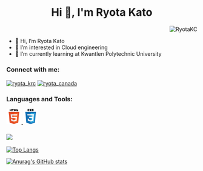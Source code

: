 <h1 align="center">Hi 👋, I'm Ryota Kato</h1>
<p align="right"> <img src="https://komarev.com/ghpvc/?username=RyotaKC&label=Profile%20views&color=0e75b6&style=flat" alt="RyotaKC" /> </p>


<!--
**RyotaKC/RyotaKC** is a ✨ _special_ ✨ repository because its `README.md` (this file) appears on your GitHub profile.-->


- 👋 Hi, I’m Ryota Kato
- 👀 I’m interested in Cloud engineering
- 🌱 I’m currently learning at Kwantlen Polytechnic University

<h3 align="left">Connect with me:</h3>
<a href="https://instagram.com/ryota_krc" target="blank"><img align="center" src="https://cdn.jsdelivr.net/npm/simple-icons@7.14.0/icons/instagram.svg" alt="ryota_krc" height="30" width="40" /></a>
<a href="https://twitter.com/ryota_canada" target="blank"><img align="center" src="https://cdn.jsdelivr.net/npm/simple-icons@7.14.0/icons/twitter.svg" alt="ryota_canada" height="30" width="40" /></a>
<h3 align="left"></h3>

<h3 align="left">Languages and Tools:</h3>
<a href="https://www.w3.org/html/" target="_blank"> <img src="https://raw.githubusercontent.com/devicons/devicon/master/icons/html5/html5-original-wordmark.svg" alt="html5" width="40" height="40"/> </a> <a href="https://www.w3schools.com/css/" target="_blank"> <img src="https://raw.githubusercontent.com/devicons/devicon/master/icons/css3/css3-original-wordmark.svg" alt="css3" width="40" height="40"/> </a>
<h3 align="left"></h3>

<!---
RyotaKC/RyotaKC is a ✨ special ✨ repository because its `README.md` (this file) appears on your GitHub profile.
You can click the Preview link to take a look at your changes.
--->

![](https://github-profile-summary-cards.vercel.app/api/cards/profile-details?username=RyotaKC&theme=github_dark)

[![Top Langs](https://github-readme-stats.vercel.app/api/top-langs/?username=RyotaKC&layout=compact&theme=algolia)](https://github.com/anuraghazra/github-readme-stats)

[![Anurag's GitHub stats](https://github-readme-stats.vercel.app/api?username=RyotaKC&theme=algolia&show_icons=true)](https://github.com/anuraghazra/github-readme-stats)
